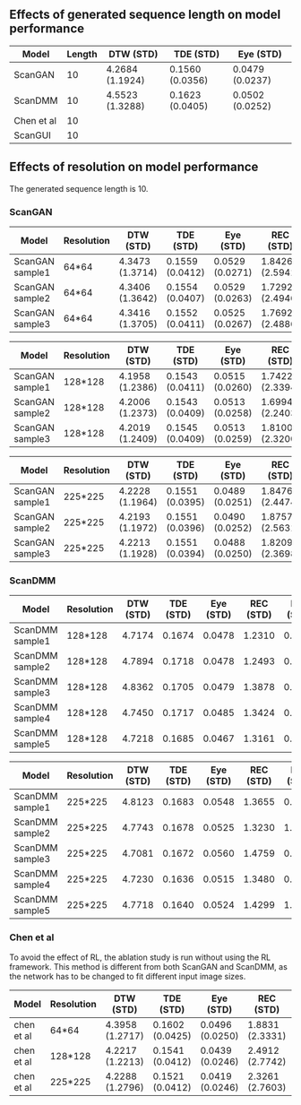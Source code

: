 ## Effects of generated sequence length on model performance

| Model       | Length |   DTW (STD)     |   TDE (STD)     |   Eye (STD)     |
|-------------|--------|-----------------|-----------------|-----------------|
| ScanGAN     | 10     | 4.2684 (1.1924) | 0.1560 (0.0356) | 0.0479 (0.0237) | 
| ScanDMM     | 10     | 4.5523 (1.3288) | 0.1623 (0.0405) | 0.0502 (0.0252) |  
| Chen et al  | 10     |                 |                 |                 |  
| ScanGUI     | 10     |                 |                 |                 |


## Effects of resolution on model performance
The generated sequence length is 10.

### ScanGAN

|      Model      | Resolution |   DTW (STD)     |   TDE (STD)     |   Eye (STD)     |   REC (STD)     |     DET (STD)    |
|-----------------|------------|-----------------|-----------------|-----------------|-----------------|------------------|
| ScanGAN sample1 |    64*64   | 4.3473 (1.3714) | 0.1559 (0.0412) | 0.0529 (0.0271) | 1.8426 (2.5941) | 1.8619 (11.7620) |
| ScanGAN sample2 |    64*64   | 4.3406 (1.3642) | 0.1554 (0.0407) | 0.0529 (0.0263) | 1.7292 (2.4946) | 2.2192 (13.3158) |
| ScanGAN sample3 |    64*64   | 4.3416 (1.3705) | 0.1552 (0.0411) | 0.0525 (0.0267) | 1.7692 (2.4886) | 1.2693 (9.2431)  |

|      Model      | Resolution |   DTW (STD)     |   TDE (STD)     |   Eye (STD)     |   REC (STD)     |     DET (STD)    |
|-----------------|------------|-----------------|-----------------|-----------------|-----------------|------------------|
| ScanGAN sample1 |   128*128  | 4.1958 (1.2386) | 0.1543 (0.0411) | 0.0515 (0.0260) | 1.7422 (2.3394) | 1.0082 (8.9798)  |
| ScanGAN sample2 |   128*128  | 4.2006 (1.2373) | 0.1543 (0.0409) | 0.0513 (0.0258) | 1.6994 (2.2403) | 0.9763 (9.0094)  |   
| ScanGAN sample3 |   128*128  | 4.2019 (1.2409) | 0.1545 (0.0409) | 0.0513 (0.0259) | 1.8100 (2.3200) | 0.8629 (8.5249)  |

|      Model      | Resolution |   DTW (STD)     |   TDE (STD)     |   Eye (STD)     |   REC (STD)     |     DET (STD)    |
|-----------------|------------|-----------------|-----------------|-----------------|-----------------|------------------|
| ScanGAN sample1 |   225*225  | 4.2228 (1.1964) | 0.1551 (0.0395) | 0.0489 (0.0251) | 1.8476 (2.4474) | 1.0536 (8.8898)  |
| ScanGAN sample2 |   225*225  | 4.2193 (1.1972) | 0.1551 (0.0396) | 0.0490 (0.0252) | 1.8757 (2.5631) | 1.6122 (10.4929) |
| ScanGAN sample3 |   225*225  | 4.2213 (1.1928) | 0.1551 (0.0394) | 0.0488 (0.0250) | 1.8209 (2.3698) | 1.5168 (10.9950) |

### ScanDMM 

|      Model      | Resolution |   DTW (STD)     |   TDE (STD)     |   Eye (STD)     |   REC (STD)     |     DET (STD)    |
|-----------------|------------|-----------------|-----------------|-----------------|-----------------|------------------|
| ScanDMM sample1 |   128*128  | 4.7174          | 0.1674          | 0.0478          | 1.2310          | 0.2952           |
| ScanDMM sample2 |   128*128  | 4.7894          | 0.1718          | 0.0478          | 1.2493          | 0.6585           |
| ScanDMM sample3 |   128*128  | 4.8362          | 0.1705          | 0.0479          | 1.3878          | 0.4087           |
| ScanDMM sample4 |   128*128  | 4.7450          | 0.1717          | 0.0485          | 1.3424          | 0.4995           |
| ScanDMM sample5 |   128*128  | 4.7218          | 0.1685          | 0.0467          | 1.3161          | 0.7428           |   


|      Model      | Resolution |   DTW (STD)     |   TDE (STD)     |   Eye (STD)     |   REC (STD)     |     DET (STD)    |
|-----------------|------------|-----------------|-----------------|-----------------|-----------------|------------------|
| ScanDMM sample1 |   225*225  | 4.8123          | 0.1683          | 0.0548          | 1.3655          | 0.9764           |
| ScanDMM sample2 |   225*225  | 4.7743          | 0.1678          | 0.0525          | 1.3230          | 1.1224           |
| ScanDMM sample3 |   225*225  | 4.7081          | 0.1672          | 0.0560          | 1.4759          | 0.7720           |
| ScanDMM sample4 |   225*225  | 4.7230          | 0.1636          | 0.0515          | 1.3480          | 0.6630           |
| ScanDMM sample5 |   225*225  | 4.7718          | 0.1640          | 0.0524          | 1.4299          | 1.2443           |

### Chen et al
To avoid the effect of RL, the ablation study is run without using the RL framework. This method is different from both ScanGAN and ScanDMM, as the network has to be changed to fit different input image sizes.

|      Model      | Resolution |   DTW (STD)     |   TDE (STD)     |   Eye (STD)     |   REC (STD)     |     DET (STD)    |
|-----------------|------------|-----------------|-----------------|-----------------|-----------------|------------------|
|   chen et al    |    64*64   | 4.3958 (1.2717) | 0.1602 (0.0425) | 0.0496 (0.0250) | 1.8831 (2.3331) | 1.1833 (9.7462)  |
|   chen et al    |   128*128  | 4.2217 (1.2213) | 0.1541 (0.0412) | 0.0439 (0.0246) | 2.4912 (2.7742) | 2.5182 (13.8787) |
|   chen et al    |   225*225  | 4.2288 (1.2796) | 0.1521 (0.0412) | 0.0419 (0.0246) | 2.3261 (2.7603) | 1.5032 (10.4092) |

